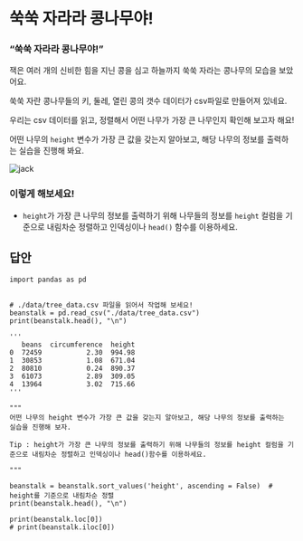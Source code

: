 # 쑥쑥 자라라 콩나무야!
### “쑥쑥 자라라 콩나무야!”

잭은 여러 개의 신비한 힘을 지닌 콩을 심고 하늘까지 쑥쑥 자라는 콩나무의 모습을 보았어요.

쑥쑥 자란 콩나무들의 키, 둘레, 열린 콩의 갯수 데이터가 csv파일로 만들어져 있네요.

우리는 csv 데이터를 읽고, 정렬해서 어떤 나무가 가장 큰 나무인지 확인해 보고자 해요!

어떤 나무의 `height` 변수가 가장 큰 값을 갖는지 알아보고, 해당 나무의 정보를 출력하는 실습을 진행해 봐요.

![jack](https://user-images.githubusercontent.com/61646760/146124922-2a2fe612-cdfb-42c0-aa8a-5d6f89ca0743.png)

### 이렇게 해보세요!

- `height`가 가장 큰 나무의 정보를 출력하기 위해 나무들의 정보를 `height` 컬럼을 기준으로 내림차순 정렬하고 인덱싱이나 `head()` 함수를 이용하세요.

## 답안
```
import pandas as pd


# ./data/tree_data.csv 파일을 읽어서 작업해 보세요!
beanstalk = pd.read_csv("./data/tree_data.csv")
print(beanstalk.head(), "\n")

'''
   beans  circumference  height
0  72459           2.30  994.98
1  30853           1.08  671.04
2  80810           0.24  890.37
3  61073           2.89  309.05
4  13964           3.02  715.66
'''

"""
어떤 나무의 height 변수가 가장 큰 값을 갖는지 알아보고, 해당 나무의 정보를 출력하는 실습을 진행해 보자.

Tip : height가 가장 큰 나무의 정보를 출력하기 위해 나무들의 정보를 height 컬럼을 기준으로 내림차순 정렬하고 인덱싱이나 head()함수를 이용하세요.

"""

beanstalk = beanstalk.sort_values('height', ascending = False)  # height를 기준으로 내림차순 정렬
print(beanstalk.head(), "\n")

print(beanstalk.loc[0])
# print(beanstalk.iloc[0])
```
